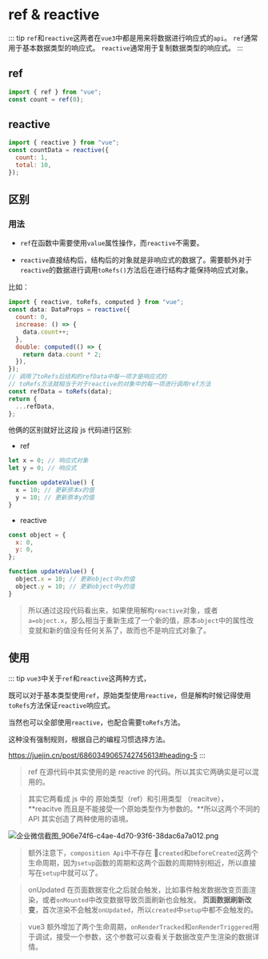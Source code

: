 # ref & reactive

::: tip
`ref`和`reactive`这两者在`vue3`中都是用来将数据进行响应式的`api`。
`ref`通常用于基本数据类型的响应式。
`reactive`通常用于复制数据类型的响应式。
:::

## ref

```js
import { ref } from "vue";
const count = ref(0);
```

## reactive

```js
import { reactive } from "vue";
const countData = reactive({
  count: 1,
  total: 10,
});
```

## 区别

### 用法

- `ref`在函数中需要使用`value`属性操作，而`reactive`不需要。

- `reactive`直接结构后，结构后的对象就是非响应式的数据了。需要额外对于`reactive`的数据进行调用`toRefs()`方法后在进行结构才能保持响应式对象。

比如：

```js
import { reactive, toRefs, computed } from "vue";
const data: DataProps = reactive({
  count: 0,
  increase: () => {
    data.count++;
  },
  double: computed(() => {
    return data.count * 2;
  }),
});
// 调用了toRefs后结构的refData中每一项才是响应式的
// toRefs方法就相当于对于reactive的对象中的每一项进行调用ref方法
const refData = toRefs(data);
return {
  ...refData,
};
```

他俩的区别就好比这段 js 代码进行区别:

- ref

```js
let x = 0; // 响应式对象
let y = 0; // 响应式

function updateValue() {
  x = 10; // 更新原本x的值
  y = 10; // 更新原本y的值
}
```

- reactive

```js
const object = {
  x: 0,
  y: 0,
};

function updateValue() {
  object.x = 10; // 更新object中x的值
  object.y = 10; // 更新object中y的值
}
```

> 所以通过这段代码看出来，如果使用解构`reactive`对象，或者`a=object.x`，那么相当于重新生成了一个新的值，原本`object`中的属性改变就和新的值没有任何关系了，故而也不是响应式对象了。

## 使用

::: tip
`vue3`中关于`ref`和`reactive`这两种方式，

既可以对于基本类型使用`ref`，原始类型使用`reactive`，但是解构时候记得使用`toRefs`方法保证`reactive`响应式。

当然也可以全部使用`reactive`，也配合需要`toRefs`方法。

这种没有强制规则，根据自己的编程习惯选择方法。

https://juejin.cn/post/6860349065742745613#heading-5
:::

> ref 在源代码中其实使用的是 reactive 的代码。所以其实它两确实是可以混用的。

> 其实它两看成 js 中的 原始类型（ref）和引用类型 （reacitve），**reacitve 而且是不能接受一个原始类型作为参数的。**所以这两个不同的 API 其实创造了两种使用的语境。

![企业微信截图_906e74f6-c4ae-4d70-93f6-38dac6a7a012.png](https://i.loli.net/2021/03/04/87yhXMVPErBsDnf.png)

> 额外注意下，`composition Api`中不存在 `created`和`beforeCreated`这两个生命周期，因为`setup`函数的周期和这两个函数的周期特别相近，所以直接写在`setup`中就可以了。

> onUpdated 在页面数据变化之后就会触发，比如事件触发数据改变页面渲染，或者`onMounted`中改变数据导致页面刷新也会触发。
> **页面数据刷新改变**，首次渲染不会触发`onUpdated`，所以`created`中`setup`中都不会触发的。

> vue3 额外增加了两个生命周期，`onRenderTracked`和`onRenderTriggered`用于调试，接受一个参数，这个参数可以查看关于数据改变产生渲染的数据详情。
